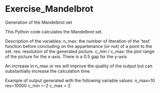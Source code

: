 # Exercise_Mandelbrot
Generation of the Mandelbrot set

This Python code calculates the Mandelbrot set. 

Description of the variables:
n_max: the number of itteration of the 'test' function before concluding on the appartenance (or not) of a point to the set.
res: resolution of the generated picture. 
c_min / c_max: the plot range of the picture for the x-axis. There is a 0.5 gap for the y-axis

An increase in n_max or res will improve the quality of the output but can substantially increase the calculation time.

Example of output generated with the following variable values:
n_max=10 
res=10000 
c_min =-2 
c_max = 2 

